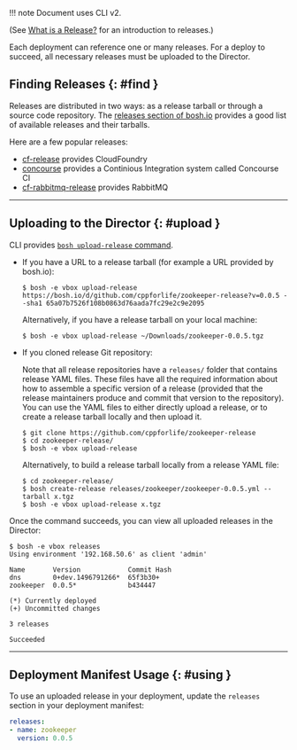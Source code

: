!!! note
    Document uses CLI v2.

(See [What is a Release?](release.md) for an introduction to releases.)

Each deployment can reference one or many releases. For a deploy to succeed, all necessary releases must be uploaded to the Director.

## Finding Releases {: #find }

Releases are distributed in two ways: as a release tarball or through a source code repository. The [releases section of bosh.io](http://bosh.io/releases) provides a good list of available releases and their tarballs.

Here are a few popular releases:

- [cf-release](http://bosh.io/releases/github.com/cloudfoundry/cf-release) provides CloudFoundry
- [concourse](http://bosh.io/releases/github.com/concourse/concourse) provides a Continious Integration system called Concourse CI
- [cf-rabbitmq-release](http://bosh.io/releases/github.com/pivotal-cf/cf-rabbitmq-release) provides RabbitMQ

---
## Uploading to the Director {: #upload }

CLI provides [`bosh upload-release` command](cli-v2.md#upload-release).

- If you have a URL to a release tarball (for example a URL provided by bosh.io):

    ```shell
    $ bosh -e vbox upload-release https://bosh.io/d/github.com/cppforlife/zookeeper-release?v=0.0.5 --sha1 65a07b7526f108b0863d76aada7fc29e2c9e2095
    ```

    Alternatively, if you have a release tarball on your local machine:

    ```shell
    $ bosh -e vbox upload-release ~/Downloads/zookeeper-0.0.5.tgz
    ```

- If you cloned release Git repository:

    Note that all release repositories have a `releases/` folder that contains release YAML files. These files have all the required information about how to assemble a specific version of a release (provided that the release maintainers produce and commit that version to the repository). You can use the YAML files to either directly upload a release, or to create a release tarball locally and then upload it.

    ```shell
    $ git clone https://github.com/cppforlife/zookeeper-release
    $ cd zookeeper-release/
    $ bosh -e vbox upload-release
    ```

    Alternatively, to build a release tarball locally from a release YAML file:

    ```shell
    $ cd zookeeper-release/
    $ bosh create-release releases/zookeeper/zookeeper-0.0.5.yml --tarball x.tgz
    $ bosh -e vbox upload-release x.tgz
    ```

Once the command succeeds, you can view all uploaded releases in the Director:

```shell
$ bosh -e vbox releases
Using environment '192.168.50.6' as client 'admin'

Name       Version            Commit Hash
dns        0+dev.1496791266*  65f3b30+
zookeeper  0.0.5*             b434447

(*) Currently deployed
(+) Uncommitted changes

3 releases

Succeeded
```

---
## Deployment Manifest Usage {: #using }

To use an uploaded release in your deployment, update the `releases` section in your deployment manifest:

```yaml
releases:
- name: zookeeper
  version: 0.0.5
```
